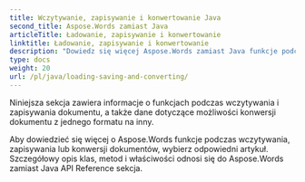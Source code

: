 ```yaml
---
title: Wczytywanie, zapisywanie i konwertowanie Java
second_title: Aspose.Words zamiast Java
articleTitle: Ładowanie, zapisywanie i konwertowanie
linktitle: Ładowanie, zapisywanie i konwertowanie
description: "Dowiedz się więcej Aspose.Words zamiast Java funkcje podczas wczytywania, zapisywania lub konwersji dokumentów z jednego formatu do innego."
type: docs
weight: 20
url: /pl/java/loading-saving-and-converting/
---
```


Niniejsza sekcja zawiera informacje o funkcjach podczas wczytywania i zapisywania dokumentu, a także dane dotyczące możliwości konwersji dokumentu z jednego formatu na inny.

Aby dowiedzieć się więcej o Aspose.Words funkcje podczas wczytywania, zapisywania lub konwersji dokumentów, wybierz odpowiedni artykuł. Szczegółowy opis klas, metod i właściwości odnosi się do Aspose.Words zamiast Java API Reference sekcja.
